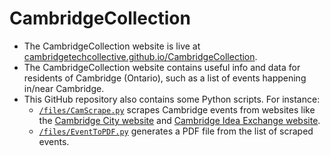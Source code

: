 # CambridgeCollection

* The CambridgeCollection website is live at [cambridgetechcollective.github.io/CambridgeCollection](https://cambridgetechcollective.github.io/CambridgeCollection/).
* The CambridgeCollection website contains useful info and data for residents of Cambridge (Ontario), such as a list of events happening in/near Cambridge.
* This GitHub repository also contains some Python scripts. For instance:
    * [`/files/CamScrape.py`](/files/CamScrape.py) scrapes Cambridge events from websites like the [Cambridge City website](https://calendar.cambridge.ca) and [Cambridge Idea Exchange website](https://ideaexchange.libnet.info/events).
    * [`/files/EventToPDF.py`](/files/EventToPDF.py) generates a PDF file from the list of scraped events.
